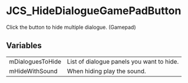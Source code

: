 # JCS_HideDialogueGamePadButton

Click the button to hide multiple dialogue. (Gamepad)


## Variables

<table>
  <tr>
    <td>mDialoguesToHide</td>
    <td>List of dialogue panels you want to hide.</td>
  </tr>
  <tr>
    <td>mHideWithSound</td>
    <td>When hiding play the sound.</td>
  </tr>
</table>
